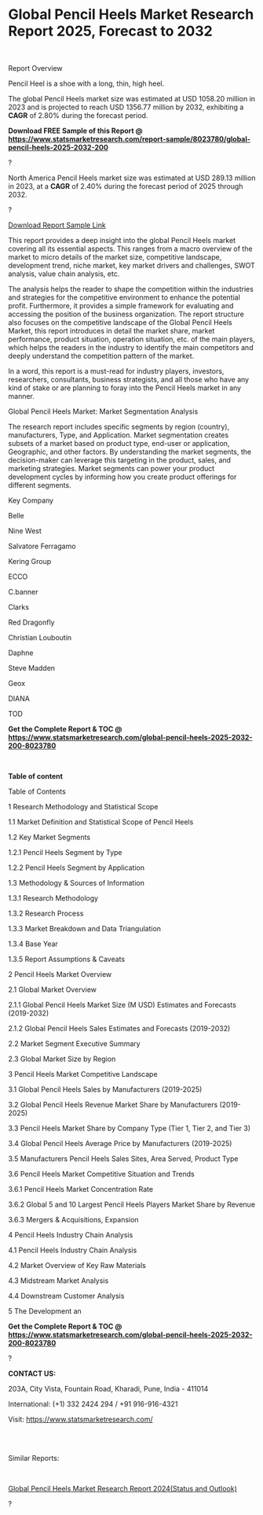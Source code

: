 <h1>Global Pencil Heels Market Research Report 2025, Forecast to 2032</h1><br/><p>Report Overview</p>
 
 
 
 <p>Pencil Heel is a shoe with a long, thin, high heel.</p>
 
 
 
 <p>The global Pencil Heels market size was estimated at USD 1058.20 million in 2023 and is projected to reach USD 1356.77 million by 2032, exhibiting a <strong>CAGR</strong> of 2.80% during the forecast period.</p>
 
 
 
 <div><b>Download FREE Sample of this Report @ <a href="https://www.statsmarketresearch.com/download-free-sample/8023780/global-pencil-heels-2025-2032-200">https://www.statsmarketresearch.com/report-sample/8023780/global-pencil-heels-2025-2032-200</a></b></div>
 
 
 
 <p>? </p>
 
 
 
 <p>North America Pencil Heels market size was estimated at USD 289.13 million in 2023, at a <strong>CAGR</strong> of 2.40% during the forecast period of 2025 through 2032.</p>
 
 
 
 <p>? </p>
 
 
 
 <p><a href="https://www.statsmarketresearch.com/download-free-sample/8023780/global-pencil-heels-2025-2032-200">Download Report Sample Link</a></p>
 
 
 
 <p>This report provides a deep insight into the global Pencil Heels market covering all its essential aspects. This ranges from a macro overview of the market to micro details of the market size, competitive landscape, development trend, niche market, key market drivers and challenges, SWOT analysis, value chain analysis, etc.</p>
 
 
 
 <p>The analysis helps the reader to shape the competition within the industries and strategies for the competitive environment to enhance the potential profit. Furthermore, it provides a simple framework for evaluating and accessing the position of the business organization. The report structure also focuses on the competitive landscape of the Global Pencil Heels Market, this report introduces in detail the market share, market performance, product situation, operation situation, etc. of the main players, which helps the readers in the industry to identify the main competitors and deeply understand the competition pattern of the market.</p>
 
 
 
 <p>In a word, this report is a must-read for industry players, investors, researchers, consultants, business strategists, and all those who have any kind of stake or are planning to foray into the Pencil Heels market in any manner.</p>
 
 
 
 <p>Global Pencil Heels Market: Market Segmentation Analysis</p>
 
 
 
 <p>The research report includes specific segments by region (country), manufacturers, Type, and Application. Market segmentation creates subsets of a market based on product type, end-user or application, Geographic, and other factors. By understanding the market segments, the decision-maker can leverage this targeting in the product, sales, and marketing strategies. Market segments can power your product development cycles by informing how you create product offerings for different segments.</p>
 
 
 
 <p>Key Company</p>
 
 
 
 <p>Belle</p>
 
 
 
 <p>Nine West</p>
 
 
 
 <p>Salvatore Ferragamo</p>
 
 
 
 <p>Kering Group</p>
 
 
 
 <p>ECCO</p>
 
 
 
 <p>C.banner</p>
 
 
 
 <p>Clarks</p>
 
 
 
 <p>Red Dragonfly</p>
 
 
 
 <p>Christian Louboutin</p>
 
 
 
 <p>Daphne</p>
 
 
 
 <p>Steve Madden</p>
 
 
 
 <p>Geox</p>
 
 
 
 <p>DIANA</p>
 
 
 
 <p>TOD</p>
 
 
 
 <div><b>Get the Complete Report & TOC @ <a href="https://www.statsmarketresearch.com/global-pencil-heels-2025-2032-200-8023780">https://www.statsmarketresearch.com/global-pencil-heels-2025-2032-200-8023780</a></b></div>
 
 
 
 <p><br />
 
 <b>Table of content</b></p>
 
 
 
 <p>Table of Contents<br />
 
 1 Research Methodology and Statistical Scope<br />
 
 1.1 Market Definition and Statistical Scope of Pencil Heels<br />
 
 1.2 Key Market Segments<br />
 
 1.2.1 Pencil Heels Segment by Type<br />
 
 1.2.2 Pencil Heels Segment by Application<br />
 
 1.3 Methodology & Sources of Information<br />
 
 1.3.1 Research Methodology<br />
 
 1.3.2 Research Process<br />
 
 1.3.3 Market Breakdown and Data Triangulation<br />
 
 1.3.4 Base Year<br />
 
 1.3.5 Report Assumptions & Caveats<br />
 
 2 Pencil Heels Market Overview<br />
 
 2.1 Global Market Overview<br />
 
 2.1.1 Global Pencil Heels Market Size (M USD) Estimates and Forecasts (2019-2032)<br />
 
 2.1.2 Global Pencil Heels Sales Estimates and Forecasts (2019-2032)<br />
 
 2.2 Market Segment Executive Summary<br />
 
 2.3 Global Market Size by Region<br />
 
 3 Pencil Heels Market Competitive Landscape<br />
 
 3.1 Global Pencil Heels Sales by Manufacturers (2019-2025)<br />
 
 3.2 Global Pencil Heels Revenue Market Share by Manufacturers (2019-2025)<br />
 
 3.3 Pencil Heels Market Share by Company Type (Tier 1, Tier 2, and Tier 3)<br />
 
 3.4 Global Pencil Heels Average Price by Manufacturers (2019-2025)<br />
 
 3.5 Manufacturers Pencil Heels Sales Sites, Area Served, Product Type<br />
 
 3.6 Pencil Heels Market Competitive Situation and Trends<br />
 
 3.6.1 Pencil Heels Market Concentration Rate<br />
 
 3.6.2 Global 5 and 10 Largest Pencil Heels Players Market Share by Revenue<br />
 
 3.6.3 Mergers & Acquisitions, Expansion<br />
 
 4 Pencil Heels Industry Chain Analysis<br />
 
 4.1 Pencil Heels Industry Chain Analysis<br />
 
 4.2 Market Overview of Key Raw Materials<br />
 
 4.3 Midstream Market Analysis<br />
 
 4.4 Downstream Customer Analysis<br />
 
 5 The Development an</p>
 
 
 
 <div><b>Get the Complete Report & TOC @ <a href="https://www.statsmarketresearch.com/global-pencil-heels-2025-2032-200-8023780">https://www.statsmarketresearch.com/global-pencil-heels-2025-2032-200-8023780</a></b></div>
 
 
 
 <p>? </p>
 
 
 
 <p><b>CONTACT US:</b><br />
 
 203A, City Vista, Fountain Road, Kharadi, Pune, India - 411014<br />
 
 International: (+1) 332 2424 294 / +91 916-916-4321<br />
 
 Visit: <a href="https://www.statsmarketresearch.com/">https://www.statsmarketresearch.com/</a><br />
 
 <br />
 
 <br />
 
 Similar Reports:<br />
 
 <br />
 
 <a href="https://www.statsmarketresearch.com/global-pencil-heels-2024-698-7937267">Global Pencil Heels Market Research Report 2024(Status and Outlook)</a><br />
 
 ? </p>